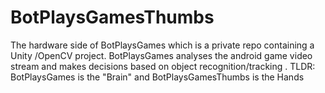 # BotPlaysGamesThumbs
The hardware side of BotPlaysGames which is a private repo containing a Unity /OpenCV project. BotPlaysGames analyses the android game video stream and makes decisions based on object recognition/tracking . TLDR: BotPlaysGames is the "Brain"  and BotPlaysGamesThumbs is the Hands 
